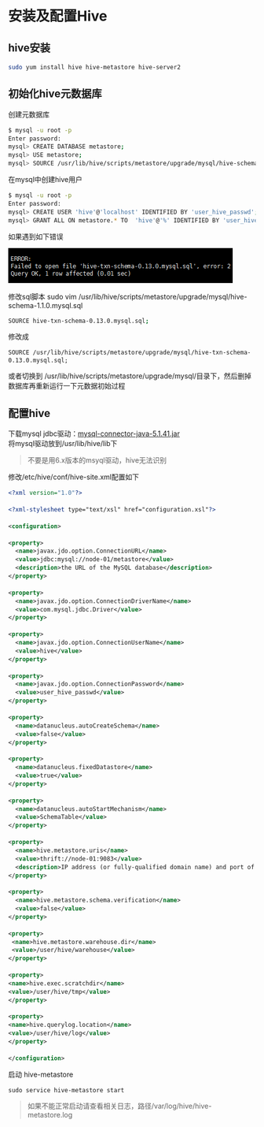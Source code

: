 # 安装及配置Hive
## hive安装
``` bash
sudo yum install hive hive-metastore hive-server2
```
## 初始化hive元数据库
创建元数据库
``` bash
$ mysql -u root -p
Enter password:
mysql> CREATE DATABASE metastore;
mysql> USE metastore;
mysql> SOURCE /usr/lib/hive/scripts/metastore/upgrade/mysql/hive-schema-1.1.0.mysql.sql
```
在mysql中创建hive用户
``` bash
$ mysql -u root -p
Enter password:
mysql> CREATE USER 'hive'@'localhost' IDENTIFIED BY 'user_hive_passwd';
mysql> GRANT ALL ON metastore.* TO  'hive'@'%' IDENTIFIED BY 'user_hive_passwd';
```
如果遇到如下错误

![](../img/mysql_error.png)

修改sql脚本
sudo vim /usr/lib/hive/scripts/metastore/upgrade/mysql/hive-schema-1.1.0.mysql.sql
``` bash
SOURCE hive-txn-schema-0.13.0.mysql.sql;
```
修改成
```
SOURCE /usr/lib/hive/scripts/metastore/upgrade/mysql/hive-txn-schema-0.13.0.mysql.sql;
```
或者切换到
/usr/lib/hive/scripts/metastore/upgrade/mysql/目录下，然后删掉数据库再重新运行一下元数据初始过程

## 配置hive
下载mysql jdbc驱动：[mysql-connector-java-5.1.41.jar](http://central.maven.org/maven2/mysql/mysql-connector-java/5.1.41/mysql-connector-java-5.1.41.jar)
<br />将mysql驱动放到/usr/lib/hive/lib下
> 不要是用6.x版本的msyql驱动，hive无法识别

修改/etc/hive/conf/hive-site.xml配置如下
``` xml
<?xml version="1.0"?>

<?xml-stylesheet type="text/xsl" href="configuration.xsl"?>

<configuration>

<property>
  <name>javax.jdo.option.ConnectionURL</name>
  <value>jdbc:mysql://node-01/metastore</value>
  <description>the URL of the MySQL database</description>
</property>

<property>
  <name>javax.jdo.option.ConnectionDriverName</name>
  <value>com.mysql.jdbc.Driver</value>
</property>

<property>
  <name>javax.jdo.option.ConnectionUserName</name>
  <value>hive</value>
</property>

<property>
  <name>javax.jdo.option.ConnectionPassword</name>
  <value>user_hive_passwd</value>
</property>

<property>
  <name>datanucleus.autoCreateSchema</name>
  <value>false</value>
</property>

<property>
  <name>datanucleus.fixedDatastore</name>
  <value>true</value>
</property>

<property>
  <name>datanucleus.autoStartMechanism</name> 
  <value>SchemaTable</value>
</property> 

<property>
  <name>hive.metastore.uris</name>
  <value>thrift://node-01:9083</value>
  <description>IP address (or fully-qualified domain name) and port of the metastore host</description>
</property>

<property>
  <name>hive.metastore.schema.verification</name>
  <value>false</value>
</property>

<property>
 <name>hive.metastore.warehouse.dir</name>
 <value>/user/hive/warehouse</value>
</property>

<property>
<name>hive.exec.scratchdir</name>
<value>/user/hive/tmp</value>
</property>

<property>
<name>hive.querylog.location</name>
<value>/user/hive/log</value>
</property>

</configuration>
```
启动 hive-metastore
``` shell
sudo service hive-metastore start
```
> 如果不能正常启动请查看相关日志，路径/var/log/hive/hive-metastore.log